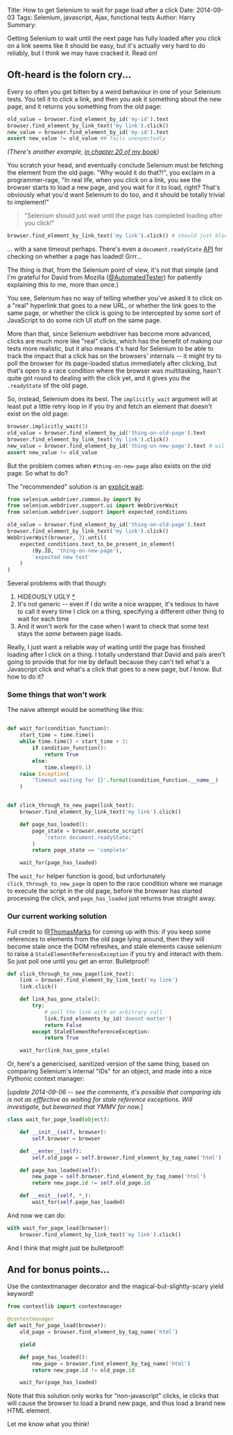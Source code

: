 Title: How to get Selenium to wait for page load after a click
Date: 2014-09-03
Tags: Selenium, javascript, Ajax, functional tests
Author: Harry
Summary: <p>Getting Selenium to wait until the next page has fully loaded after you click on a link seems like it should be easy, but it's actually very hard to do reliably, but I think we may have cracked it.  Read on!</p>

## Oft-heard is the folorn cry...

Every so often you get bitten by a weird behaviour in one of your Selenium tests.  You tell it to click a link, and then you ask it something about the new page, and it returns you something from the old page:

```python
old_value = browser.find_element_by_id('my-id').text
browser.find_element_by_link_text('my link').click()
new_value = browser.find_element_by_id('my-id').text
assert new_value != old_value ## fails unexpectedly
```

*(There's another example, [in chapter 20 of my book](http://chimera.labs.oreilly.com/books/1234000000754/ch20.html#_a_common_selenium_problem_race_conditions))*

You scratch your head, and eventually conclude Selenium must be fetching the element from the old page.  "Why would it do that?!", you exclaim in a programmer-rage, "In real life, when you click on a link, you see the browser starts to load a new page, and you wait for it to load, right?  That's obviously what you'd want Selenium to do too, and it should be totally trivial to implement!"

> "Selenium should just wait until the page has completed loading after you click!"

```python
browser.find_element_by_link_text('my link').click() # should just block until the next page has loaded
```

... with a sane timeout perhaps.  There's even a `document.readyState` [API](https://dvcs.w3.org/hg/webdriver/raw-file/default/webdriver-spec.html#page-load-strategies-1) for checking on whether a page has loaded!  Grrr...

The thing is that, from the Selenium point of view, it's not that simple (and I'm grateful for David from Mozilla ([@AutomatedTester](https://twitter.com/AutomatedTester)) for patiently explaining this to me, more than once.)

You see, Selenium has no way of telling whether you've asked it to click on a "real" hyperlink that goes to a new URL, or whether the link goes to the same page, or whether the click is going to be intercepted by some sort of JavaScript to do some rich UI stuff on the same page.

More than that, since Selenium webdriver has become more advanced, clicks are much more like "real" clicks, which has the benefit of making our tests more realistic, but it also means it's hard for Selenium to be able to track the impact that a click has on the browsers' internals -- it might try to poll the browser for its page-loaded status immediately after clicking, but that's open to a race condition where the browser was multitasking, hasn't quite got round to dealing with the click yet, and it gives you the `.readyState` of the old page.

So, instead, Selenium does its best.  The `implicitly_wait` argument will at least put a little retry loop in if you try and fetch an element that doesn't exist on the old page:

```python
browser.implicitly_wait(3)
old_value = browser.find_element_by_id('thing-on-old-page').text
browser.find_element_by_link_text('my link').click()
new_value = browser.find_element_by_id('thing-on-new-page').text # will block for 3 seconds until thing-on-new-page appears
assert new_value != old_value
```

But the problem comes when `#thing-on-new-page` also exists on the old page.  So what to do?

The "recommended" solution is an 
[explicit wait](https://selenium.googlecode.com/git/docs/api/py/webdriver_support/selenium.webdriver.support.expected_conditions.html):


```python
from selenium.webdriver.common.by import By
from selenium.webdriver.support.ui import WebDriverWait 
from selenium.webdriver.support import expected_conditions

old_value = browser.find_element_by_id('thing-on-old-page').text
browser.find_element_by_link_text('my link').click()
WebDriverWait(browser, 3).until(
    expected_conditions.text_to_be_present_in_element(
        (By.ID, 'thing-on-new-page'),
        'expected new text'
    )
)
```

Several problems with that though:

1. HIDEOUSLY UGLY [\*](https://twitter.com/raganwald/status/504252812272754688)
2. It's not generic --  even if I do write a nice wrapper, it's tedious to have to call it every time I click on a thing, specifying a different other thing to wait for each time
3. And it won't work for the case when I want to check that some text stays the *same* between page loads.


Really, I just want a reliable way of waiting until the page has finished loading after I click on a thing.  I totally understand that David and pals aren't going to provide that for me by default because they can't tell what's a Javascript click and what's a click that goes to a new page, but *I* know.  But how to do it?


### Some things that won't work

The naive attempt would be something like this:

```python

def wait_for(condition_function):
    start_time = time.time()
    while time.time() < start_time + 3:
        if condition_function():
            return True
        else:
            time.sleep(0.1)
    raise Exception(
        'Timeout waiting for {}'.format(condition_function.__name__)
    )


def click_through_to_new_page(link_text):
    browser.find_element_by_link_text('my link').click()

    def page_has_loaded():
        page_state = browser.execute_script(
            'return document.readyState;'
        ) 
        return page_state == 'complete'

    wait_for(page_has_loaded)
```

The `wait_for` helper function is good, but unfortunately `click_through_to_new_page` is open to the race condition where we manage to execute the script in the old page, before the browser has started processing the click, and `page_has_loaded` just returns true straight away.


### Our current working solution

Full credit to [@ThomasMarks](https://twitter.com/ThomasMarks/status/506439068327358464) for coming up with this: if you keep some references to elements from the old page lying around, then they will become stale once the DOM refreshes, and stale elements cause selenium to raise a `StaleElementReferenceException` if you try and interact with them.  So just poll one until you get an error.  Bulletproof!

```python
def click_through_to_new_page(link_text):
    link = browser.find_element_by_link_text('my link')
    link.click()

    def link_has_gone_stale():
        try:
            # poll the link with an arbitrary call
            link.find_elements_by_id('doesnt-matter') 
            return False
        except StaleElementReferenceException:
            return True

    wait_for(link_has_gone_stale)
```

Or, here's a genericised, sanitized version of the same thing, based on comparing Selenium's internal "IDs" for an object, and made into a nice Pythonic context manager:

[*update 2014-09-06 -- see the comments, it's possible that comparing ids is not as efffective as waiting for stale reference exceptions. Will investigate, but bewarned that YMMV for now.*]


```python
class wait_for_page_load(object):

    def __init__(self, browser):
        self.browser = browser

    def __enter__(self):
        self.old_page = self.browser.find_element_by_tag_name('html')

    def page_has_loaded(self):
        new_page = self.browser.find_element_by_tag_name('html')
        return new_page.id != self.old_page.id

    def __exit__(self, *_):
        wait_for(self.page_has_loaded)
```

And now we can do:


```python
with wait_for_page_load(browser):
    browser.find_element_by_link_text('my link').click()
```


And I think that might just be bulletproof!



## And for bonus points...


Use the contextmanager decorator and the magical-but-slightly-scary yield keyword!

```python
from contextlib import contextmanager

@contextmanager
def wait_for_page_load(browser):
    old_page = browser.find_element_by_tag_name('html')

    yield

    def page_has_loaded():
        new_page = browser.find_element_by_tag_name('html')
        return new_page.id != old_page.id

    wait_for(page_has_loaded)
```


Note that this solution only works for "non-javascript" clicks, ie clicks that will cause the browser to load a brand new page, and thus load a brand new HTML element.

Let me know what you think!
